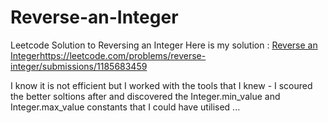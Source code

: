 # Reverse-an-Integer
Leetcode Solution to Reversing an Integer
Here is my solution : [Reverse an Integer](https://leetcode.com/problems/reverse-integer/submissions/1185683459)https://leetcode.com/problems/reverse-integer/submissions/1185683459

I know it is not efficient but I worked with the tools that I knew - I scoured the better soltions after and discovered the Integer.min_value and Integer.max_value constants that I could have utilised ... 
